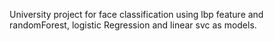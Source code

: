 University project for face classification using lbp feature and randomForest, logistic Regression and linear svc as models.
